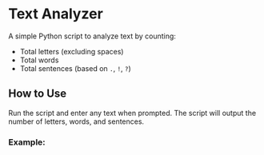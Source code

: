 # Text Analyzer

A simple Python script to analyze text by counting:

- Total letters (excluding spaces)
- Total words
- Total sentences (based on `.`, `!`, `?`)

## How to Use

Run the script and enter any text when prompted. The script will output the number of letters, words, and sentences.

### Example:

